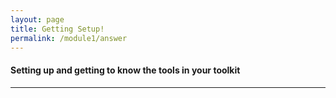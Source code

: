 ```yaml
---
layout: page
title: Getting Setup!
permalink: /module1/answer
---
```


#### Setting up and getting to know the tools in your toolkit
---



<br>
<br>
<br>
